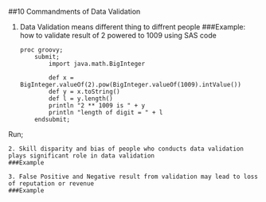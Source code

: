 ##10 Commandments of Data Validation
1. Data Validation means different thing to diffrent people
   ###Example: how to validate result of 2 powered to 1009 using SAS code
   ```SAS
   proc groovy;
       submit;
           import java.math.BigInteger

           def x = BigInteger.valueOf(2).pow(BigInteger.valueOf(1009).intValue())
           def y = x.toString()
           def l = y.length()
           println "2 ** 1009 is " + y
           println "length of digit = " + l
       endsubmit;
  Run;
  ```
2. Skill disparity and bias of people who conducts data validation plays significant role in data validation
###Example
```
```
3. False Positive and Negative result from validation may lead to loss of reputation or revenue
###Example
```
```
